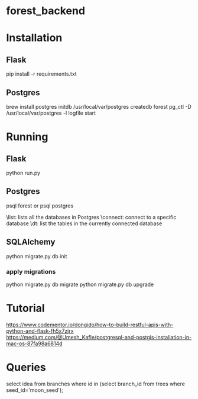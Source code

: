 # forest_backend

# Installation
## Flask
pip install -r requirements.txt

## Postgres
brew install postgres
initdb /usr/local/var/postgres
createdb forest
pg_ctl -D /usr/local/var/postgres -l logfile start


# Running 
## Flask
python run.py

## Postgres
psql forest
or
psql postgres

\list: lists all the databases in Postgres
\connect: connect to a specific database
\dt: list the tables in the currently connected database

## SQLAlchemy
python migrate.py db init

### apply migrations
python migrate.py db migrate
python migrate.py db upgrade

# Tutorial
https://www.codementor.io/dongido/how-to-build-restful-apis-with-python-and-flask-fh5x7zjrx
https://medium.com/@Umesh_Kafle/postgresql-and-postgis-installation-in-mac-os-87fa98a6814d


# Queries
select idea from branches where id in (select branch_id from trees where seed_id='moon_seed');
